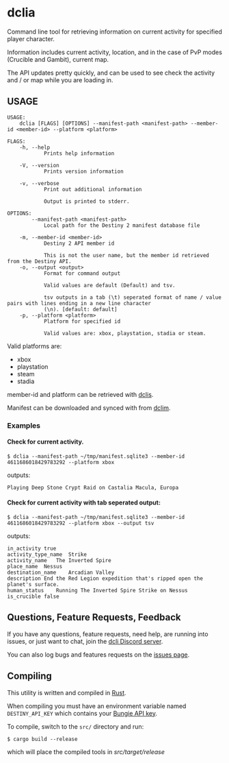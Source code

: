 # dclia

Command line tool for retrieving information on current activity for specified player character.

Information includes current activity, location, and in the case of PvP modes (Crucible and Gambit), current map.

The API updates pretty quickly, and can be used to see check the activity and / or map while you are loading in.


## USAGE
```
USAGE:
    dclia [FLAGS] [OPTIONS] --manifest-path <manifest-path> --member-id <member-id> --platform <platform>

FLAGS:
    -h, --help       
            Prints help information

    -V, --version    
            Prints version information

    -v, --verbose    
            Print out additional information
            
            Output is printed to stderr.

OPTIONS:
        --manifest-path <manifest-path>    
            Local path for the Destiny 2 manifest database file

    -m, --member-id <member-id>            
            Destiny 2 API member id
            
            This is not the user name, but the member id retrieved from the Destiny API.
    -o, --output <output>                  
            Format for command output
            
            Valid values are default (Default) and tsv.
            
            tsv outputs in a tab (\t) seperated format of name / value pairs with lines ending in a new line character
            (\n). [default: default]
    -p, --platform <platform>              
            Platform for specified id
            
            Valid values are: xbox, playstation, stadia or steam.
```

Valid platforms are:
* xbox
* playstation
* steam
* stadia

member-id and platform can be retrieved with [dclis](https://github.com/mikechambers/dcli/tree/main/src/dclis).

Manifest can be downloaded and synced with from [dclim](https://github.com/mikechambers/dcli/tree/main/src/dclim).

### Examples

#### Check for current activity.


```
$ dclia --manifest-path ~/tmp/manifest.sqlite3 --member-id 4611686018429783292 --platform xbox
```

outputs:

```
Playing Deep Stone Crypt Raid on Castalia Macula, Europa
```

#### Check for current activity with tab seperated output:

```
$ dclia --manifest-path ~/tmp/manifest.sqlite3 --member-id 4611686018429783292 --platform xbox --output tsv
```

outputs:

```
in_activity	true
activity_type_name	Strike
activity_name	The Inverted Spire
place_name	Nessus
destination_name	Arcadian Valley
description	End the Red Legion expedition that's ripped open the planet's surface.
human_status	Running The Inverted Spire Strike on Nessus
is_crucible	false
```

## Questions, Feature Requests, Feedback

If you have any questions, feature requests, need help, are running into issues, or just want to chat, join the [dcli Discord server](https://discord.gg/2Y8bV2Mq3p).

You can also log bugs and features requests on the [issues page](https://github.com/mikechambers/dcli/issues).

## Compiling

This utility is written and compiled in [Rust](https://www.rust-lang.org/).

When compiling you must have an environment variable named `DESTINY_API_KEY` which contains your [Bungie API key](https://www.bungie.net/en/Application).

To compile, switch to the `src/` directory and run:

```
$ cargo build --release
```

which will place the compiled tools in *src/target/release*